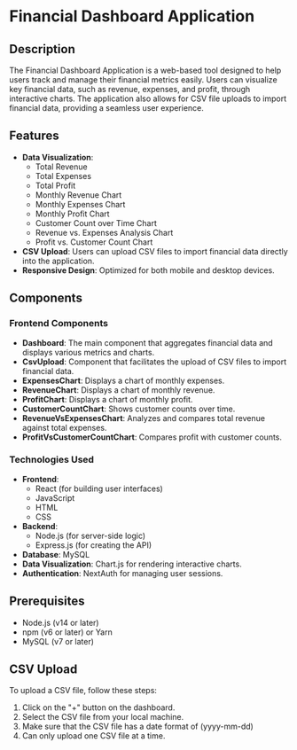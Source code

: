 # Financial Dashboard Application

## Description

The Financial Dashboard Application is a web-based tool designed to help users track and manage their financial metrics easily. Users can visualize key financial data, such as revenue, expenses, and profit, through interactive charts. The application also allows for CSV file uploads to import financial data, providing a seamless user experience.

## Features

- **Data Visualization**:
  - Total Revenue
  - Total Expenses
  - Total Profit
  - Monthly Revenue Chart
  - Monthly Expenses Chart
  - Monthly Profit Chart
  - Customer Count over Time Chart
  - Revenue vs. Expenses Analysis Chart
  - Profit vs. Customer Count Chart
- **CSV Upload**: Users can upload CSV files to import financial data directly into the application.
- **Responsive Design**: Optimized for both mobile and desktop devices.

## Components

### Frontend Components

- **Dashboard**: The main component that aggregates financial data and displays various metrics and charts.
- **CsvUpload**: Component that facilitates the upload of CSV files to import financial data.
- **ExpensesChart**: Displays a chart of monthly expenses.
- **RevenueChart**: Displays a chart of monthly revenue.
- **ProfitChart**: Displays a chart of monthly profit.
- **CustomerCountChart**: Shows customer counts over time.
- **RevenueVsExpensesChart**: Analyzes and compares total revenue against total expenses.
- **ProfitVsCustomerCountChart**: Compares profit with customer counts.

### Technologies Used

- **Frontend**:
  - React (for building user interfaces)
  - JavaScript
  - HTML
  - CSS
- **Backend**:
  - Node.js (for server-side logic)
  - Express.js (for creating the API)
- **Database**: MySQL
- **Data Visualization**: Chart.js for rendering interactive charts.
- **Authentication**: NextAuth for managing user sessions.

## Prerequisites

- Node.js (v14 or later)
- npm (v6 or later) or Yarn
- MySQL (v7 or later)

## CSV Upload

To upload a CSV file, follow these steps:

1. Click on the "+" button on the dashboard.
2. Select the CSV file from your local machine.
3. Make sure that the CSV file has a date format of (yyyy-mm-dd)
4. Can only upload one CSV file at a time.
